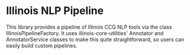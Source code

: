 # Illinois NLP Pipeline

This library provides a pipeline of Illinois CCG NLP tools via the class IllinoisPipelineFactory.
It uses illinois-core-utilities' Annotator and AnnotatorService classes to make this quite straightforward,
so users can easily build custom pipelines.

